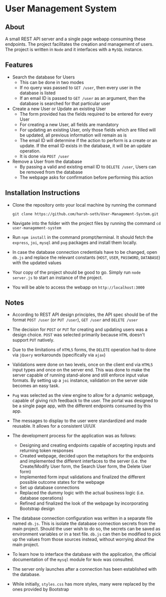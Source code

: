 # User Management System

## About
A small REST API server and a single page webapp consuming these endpoints. The project facilitates the creation and management of users. The project is written in `Node` and it interfaces with a `MySQL` instance.

## Features
+ Search the database for Users
    + This can be done in two modes
    + If no query was passed to `GET /user`, then every user in the database is listed
    + If an email ID is passed to `GET /user` as an argument, then the database is searched for that particular user
+ Create a new User or Update an existing User
    + The form provided has the fields required to be entered for every User
    + For creating a new User, all fields are mandatory
    + For updating an existing User, only those fields which are filled will be updated, all previous information will remain as is
    + The email ID will determine if the action to perform is a create or an update. If the email ID exists in the database, it will be an update operation.
    + It is done via `POST /user`
+ Remove a User from the database
    + By passing a valid and existing email ID to `DELETE /user`, Users can be removed from the database
    + The webpage asks for confirmation before performing this action

## Installation Instructions
+ Clone the repository onto your local machine by running the command

    `git clone https://github.com/harsh-seth/User-Management-System.git`
+ Navigate into the folder with the project files by running the command
    `cd user-management-system`
+ Run ```npm install``` in the command prompt/terminal. It should fetch the `express`, `joi`, `mysql` and `pug` packages and install them locally. 
+ In case the database connection credentials have to be changed, open `db.js` and replace the relevant constants (`HOST`, `USER`, `PASSWORD`, `DATABASE`) with the updated values
+ Your copy of the project should be good to go. Simply run `node server.js` to start an instance of the project.
+ You will be able to access the webapp on `http://localhost:3000`

## Notes
+ According to REST API design principles, the API spec should be of the format `POST /user` (or  `PUT /user`), `GET /user` and `DELETE /user`

+ The decision for `POST` or `PUT` for creating and updating users was a design choice. `POST` was selected primarily because `HTML` doesn't support `PUT` natively.

+ Due to the limitations of `HTML5` forms, the `DELETE` operation had to done via `jQuery` workarounds (specifically via `ajax`)

+ Validations were done on two levels, once on the client end via `HTML5` input types and once on the server end. This was done to make the server capable of running stand-alone and still enforce input value formats. By setting up a `joi` instance, validation on the server side becomes an easy task.

+ `Pug` was selected as the view engine to allow for a dynamic webpage, capable of giving rich feedback to the user. The portal was designed to be a single page app, with the different endpoints consumed by this app.

+ The messages to display to the user were standardized and made reusable. It allows for a consistent UI/UX

+ The development process for the application was as follows:
    + Designing and creating endpoints capable of accepting inputs and returning token responses
    + Created webpage, decided upon the metaphors for the endpoints and implemented the different interfaces to the server (i.e. the Create/Modify User form, the Search User form, the Delete User form)
    + Implemented form input validations and finalized the different possible outcome states for the webpage
    + Set up database connections
    + Replaced the dummy logic with the actual business logic (i.e. database operations)
    + Refined and finalized the look of the webpage by incorporating Bootstrap design 

+ The database connection configuration was written in a separate file named `db.js`. This is isolate the database connection secrets from the main project. Should the user wish to do so, the secrets can be saved as environment variables or in a text file. `db.js` can then be modified to pick up the values from those sources instead, without worrying about the main project.

+ To learn how to interface the database with the application, the official documentation of the `mysql` module for `Node` was consulted.

+ The server only launches after a connection has been established with the database.

+ While initially, `styles.css` has more styles, many were replaced by the ones provided by Bootstrap
